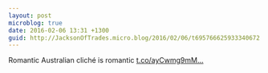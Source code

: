 ```yaml
---
layout: post
microblog: true
date: 2016-02-06 13:31 +1300
guid: http://JacksonOfTrades.micro.blog/2016/02/06/t695766625933340672.html
---
```

Romantic Australian cliché is romantic [t.co/ayCwmg9mM...](https://t.co/ayCwmg9mMK)
